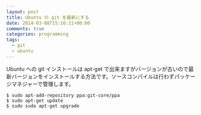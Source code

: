 ```yaml
---
layout: post
title: Ubuntu の git を最新にする
date: 2014-03-08T15:16:11+00:00
comments: true
categories: programming
tags:
  - git
  - ubuntu
---
```


Ubuntu への git インストールは apt-get で出来ますがバージョンが古いので最新バージョンをインストールする方法です。ソースコンパイルは行わずパッケージマネジャーで管理します。
    
    $ sudo apt-add-repository ppa:git-core/ppa
    $ sudo apt-get update
    $ sudo sudo apt-get upgrade
